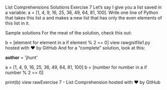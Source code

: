 List Comprehensions Solutions
Exercise 7
Let’s say I give you a list saved in a variable: a = [1, 4, 9, 16, 25, 36, 49, 64, 81, 100]. Write one line of Python that takes this list a and makes a new list that has only the even elements of this list in it.

Sample solutions
For the meat of the solution, check this out:

b = [element for element in a if element % 2 == 0]
view rawgistfile1.py hosted with ❤ by GitHub
And for a “complete” solution, look at this:

__author__ = 'jhunt'

a = [1, 4, 9, 16, 25, 36, 49, 64, 81, 100]
b = [number for number in a if number % 2 == 0]

print(b)
view rawExercise 7 - List Comprehension hosted with ❤ by GitHub